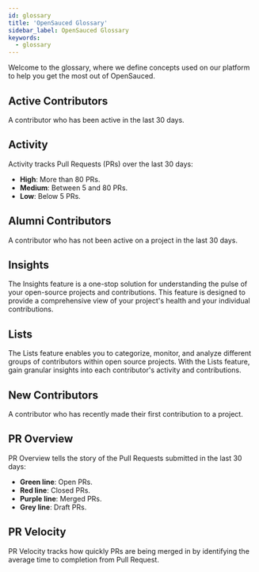 ```yaml
---
id: glossary
title: 'OpenSauced Glossary'
sidebar_label: OpenSauced Glossary
keywords:
  - glossary
---
```


Welcome to the glossary, where we define concepts used on our platform to help you get the most out of OpenSauced.

## Active Contributors

A contributor who has been active in the last 30 days.

## Activity

Activity tracks Pull Requests (PRs) over the last 30 days:

- **High**: More than 80 PRs.
- **Medium**: Between 5 and 80 PRs.
- **Low**: Below 5 PRs.

## Alumni Contributors

A contributor who has not been active on a project in the last 30 days.

## Insights

The Insights feature is a one-stop solution for understanding the pulse of your open-source projects and contributions. This feature is designed to provide a comprehensive view of your project's health and your individual contributions.

## Lists

The Lists feature enables you to categorize, monitor, and analyze different groups of contributors within open source projects. With the Lists feature, gain granular insights into each contributor's activity and contributions.

## New Contributors

A contributor who has recently made their first contribution to a project.

## PR Overview

PR Overview tells the story of the Pull Requests submitted in the last 30 days:

- **Green line**: Open PRs.
- **Red line**: Closed PRs.
- **Purple line**: Merged PRs.
- **Grey line**: Draft PRs.

## PR Velocity

PR Velocity tracks how quickly PRs are being merged in by identifying the average time to completion from Pull Request.
